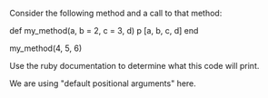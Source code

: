 Consider the following method and a call to that method:

def my_method(a, b = 2, c = 3, d)
  p [a, b, c, d]
end

my_method(4, 5, 6)

Use the ruby documentation to determine what this code will print.

We are using "default positional arguments" here.